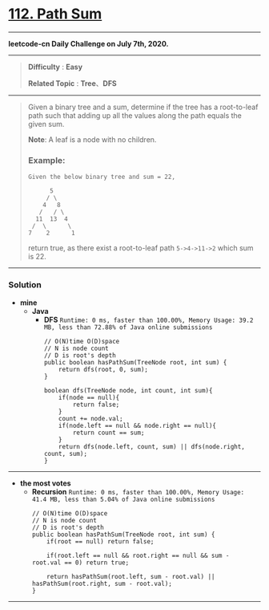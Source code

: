 # [112. Path Sum](https://leetcode.com/problems/path-sum/)
---

**leetcode-cn Daily Challenge on July 7th, 2020.**

---

> **Difficulty** : **Easy**
>
> **Related Topic** : **Tree**、**DFS**

---


> Given a binary tree and a sum, determine if the tree has a root-to-leaf path such that adding up all the values along the path equals the given sum.
>
> **Note**: A leaf is a node with no children.
>
> ### Example:
> ```
> Given the below binary tree and sum = 22,
>
>       5
>      / \
>     4   8
>    /   / \
>   11  13  4
>  /  \      \
> 7    2      1
> ```
>
> return true, as there exist a root-to-leaf path `5->4->11->2` which sum is 22.


---

### Solution
* **mine**
  * **Java**
    * **DFS** `Runtime: 0 ms, faster than 100.00%, Memory Usage: 39.2 MB, less than 72.88% of Java online submissions`
      ```
      // O(N)time O(D)space
      // N is node count
      // D is root's depth
      public boolean hasPathSum(TreeNode root, int sum) {
          return dfs(root, 0, sum);
      }

      boolean dfs(TreeNode node, int count, int sum){
          if(node == null){
              return false;
          }
          count += node.val;
          if(node.left == null && node.right == null){
              return count == sum;
          }
          return dfs(node.left, count, sum) || dfs(node.right, count, sum);
      }
      ```
  
  
---

* **the most votes**
  * **Recursion** `Runtime: 0 ms, faster than 100.00%, Memory Usage: 41.4 MB, less than 5.04% of Java online submissions`
    ```
    // O(N)time O(D)space
    // N is node count
    // D is root's depth
    public boolean hasPathSum(TreeNode root, int sum) {
        if(root == null) return false;
    
        if(root.left == null && root.right == null && sum - root.val == 0) return true;
    
        return hasPathSum(root.left, sum - root.val) || hasPathSum(root.right, sum - root.val);
    }
    ```

---


